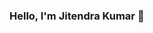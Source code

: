### Hello, I'm Jitendra Kumar 👋

<!--
**Repidex/Repidex** is a ✨ _special_ ✨ repository because its `README.md` (this file) appears on your GitHub profile.

Here are some ideas to get you started:
 🔭 I’m currently working on Data science Internship
 🌱 I’m currently learning Full-stack Developing
 👯 I’m looking to collaborate on Linkdin
 🤔 I’m looking for help with Data science and python things.
 💬 Ask me about python and hacking stuff.
 📫 How to reach me: https://www.linkedin.com/in/jitendra-kumar-71791516a/
 😄 Pronouns: repidex_buddy
 ⚡ Fun fact: I'm enjoying at studying.😄😄

